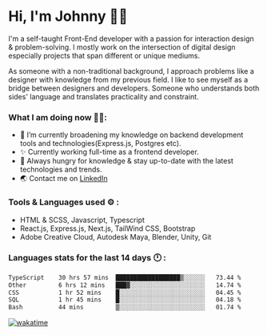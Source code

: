 # Hi, I'm Johnny 👋🧑‍

I'm a self-taught Front-End developer with a passion for interaction design & problem-solving. I mostly work on the intersection of digital design especially projects that span different or unique mediums.

As someone with a non-traditional background, I approach problems like a designer with knowledge from my previous field. I like to see myself as a bridge between designers and developers. Someone who understands both sides' language and translates practicality and constraint.

### What I am doing now 🧑‍💻:

- 🔭 I’m currently broadening my knowledge on backend development tools and technologies(Express.js, Postgres etc).
- ✨ Currently working full-time as a frontend developer.
- 📖 Always hungry for knowledge & stay up-to-date with the latest technologies and trends.
- 🌏 Contact me on [LinkedIn](https://www.linkedin.com/in/johchai/)

### Tools & Languages used ⚙️ :

- HTML & SCSS, Javascript, Typescript
- React.js, Express.js, Next.js, TailWind CSS, Bootstrap
- Adobe Creative Cloud, Autodesk Maya, Blender, Unity, Git

### Languages stats for the last 14 days 🕛 :

<!--START_SECTION:waka-->

```txt
TypeScript    30 hrs 57 mins  ██████████████████▒░░░░░░   73.44 %
Other         6 hrs 12 mins   ███▓░░░░░░░░░░░░░░░░░░░░░   14.74 %
CSS           1 hr 52 mins    █░░░░░░░░░░░░░░░░░░░░░░░░   04.45 %
SQL           1 hr 45 mins    █░░░░░░░░░░░░░░░░░░░░░░░░   04.18 %
Bash          44 mins         ▒░░░░░░░░░░░░░░░░░░░░░░░░   01.74 %
```

<!--END_SECTION:waka-->

[![wakatime](https://wakatime.com/badge/user/0cd14e89-b357-451d-b5c1-4a79286fb5a6.svg)](https://wakatime.com/@0cd14e89-b357-451d-b5c1-4a79286fb5a6)
